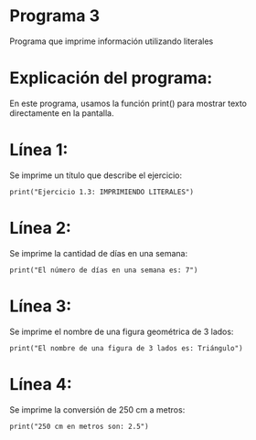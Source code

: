 # Programa 3  
Programa que imprime información utilizando literales  

# Explicación del programa:
En este programa, usamos la función print() para mostrar texto directamente en la pantalla.  

# Línea 1:
Se imprime un título que describe el ejercicio:

```print("Ejercicio 1.3: IMPRIMIENDO LITERALES")```

# Línea 2:
Se imprime la cantidad de días en una semana:

```print("El número de días en una semana es: 7")```

# Línea 3:
 Se imprime el nombre de una figura geométrica de 3 lados:
 
```print("El nombre de una figura de 3 lados es: Triángulo")```

# Línea 4:
 Se imprime la conversión de 250 cm a metros:
 
```print("250 cm en metros son: 2.5")```

